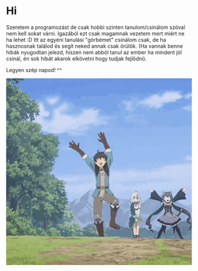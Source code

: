# Hi
Szeretem a programozást de csak hobbi szinten tanulom/csinálom szóval nem kell sokat várni. Igazából ezt csak magamnak vezetem mert miért ne ha lehet :D 
Itt az egyéni tanulási "görbémet" csinálom csak, de ha hasznosnak találod és segít neked annak csak örülök.
(Ha vannak benne hibák nyugodtan jelezd, hiszen nem abból tanul az ember ha mindent jól csinál, én sok hibát akarok elkövetni hogy tudjak fejlődni).

Legyen szép napod! ^^



![alt-text](https://github.com/GithubAigoo/MyGifs/blob/main/princess-connect-anime-wave.gif)
